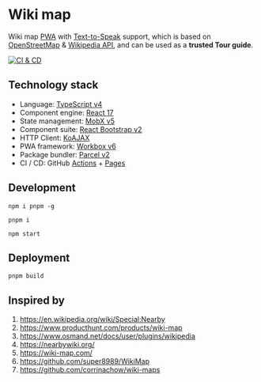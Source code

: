 # Wiki map

Wiki map [PWA][4] with [Text-to-Speak][5] support, which is based on [OpenStreetMap][14] & [Wikipedia API][15], and can be used as a **trusted Tour guide**.

[![CI & CD](https://github.com/Open-Source-Bazaar/Wiki-map/actions/workflows/main.yml/badge.svg)][7]

## Technology stack

-   Language: [TypeScript v4][2]
-   Component engine: [React 17][1]
-   State management: [MobX v5][3]
-   Component suite: [React Bootstrap v2][8]
-   HTTP Client: [KoAJAX][9]
-   PWA framework: [Workbox v6][10]
-   Package bundler: [Parcel v2][11]
-   CI / CD: GitHub [Actions][12] + [Pages][13]

## Development

```shell
npm i pnpm -g

pnpm i

npm start
```

## Deployment

```shell
pnpm build
```

## Inspired by

1. https://en.wikipedia.org/wiki/Special:Nearby
2. https://www.producthunt.com/products/wiki-map
3. https://www.osmand.net/docs/user/plugins/wikipedia
4. https://nearbywiki.org/
5. https://wiki-map.com/
6. https://github.com/super8989/WikiMap
7. https://github.com/corrinachow/wiki-maps

[1]: https://reactjs.org/
[2]: https://www.typescriptlang.org/
[3]: https://mobx.js.org/
[4]: https://web.dev/progressive-web-apps/
[5]: https://developer.mozilla.org/en-US/docs/Web/API/Web_Speech_API
[7]: https://github.com/Open-Source-Bazaar/Wiki-map/actions/workflows/main.yml
[8]: https://react-bootstrap.github.io/
[9]: https://github.com/EasyWebApp/KoAJAX
[10]: https://developers.google.com/web/tools/workbox
[11]: https://parceljs.org
[12]: https://github.com/features/actions
[13]: https://pages.github.com/
[14]: https://www.openstreetmap.org/
[15]: https://www.mediawiki.org/wiki/API:Main_page
